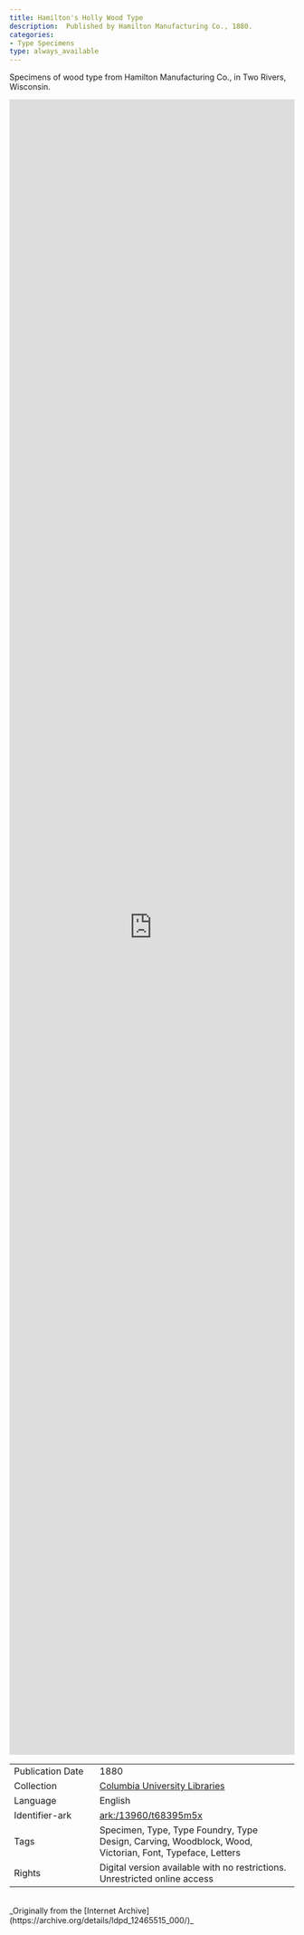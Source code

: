 ```yaml
---
title: Hamilton's Holly Wood Type
description:  Published by Hamilton Manufacturing Co., 1880.
categories:
- Type Specimens
type: always_available
---
```

Specimens of wood type from Hamilton Manufacturing Co., in Two Rivers, Wisconsin.
<!-- more -->
<iframe src="https://archive.org/embed/ldpd_12465515_000#page/0" width="100% " height="75% " frameborder="0" webkitallowfullscreen="true" mozallowfullscreen="true" allowfullscreen></iframe>
<br>
<table>
  <tr>
    <td style="width:30%">Publication Date</td>
    <td>1880</td>
  </tr>
  <tr>
    <td style="width:30%">Collection</td>
    <td><a href="https://archive.org/details/ColumbiaUniversityLibraries">Columbia University Libraries</a></td>
  </tr>
  <tr>
    <td style="width:30%">Language</td>
    <td>English</td>
  </tr>
  <tr>
    <td style="width:30%">Identifier-ark</td>
    <td><a href="https://archive.org/details/ldpd_12465515_000">ark:/13960/t68395m5x</a></td>
  </tr>
  <tr>
    <td style="width:30%">Tags</td>
    <td>Specimen, Type, Type Foundry, Type Design, Carving, Woodblock, Wood, Victorian, Font, Typeface, Letters</td>
  </tr>
  <tr>
    <td style="width:30%">Rights</td>
    <td>Digital version available with no restrictions. Unrestricted online access</td>
  </tr>
</table>
<br>
_Originally from the [Internet Archive](https://archive.org/details/ldpd_12465515_000/)_
